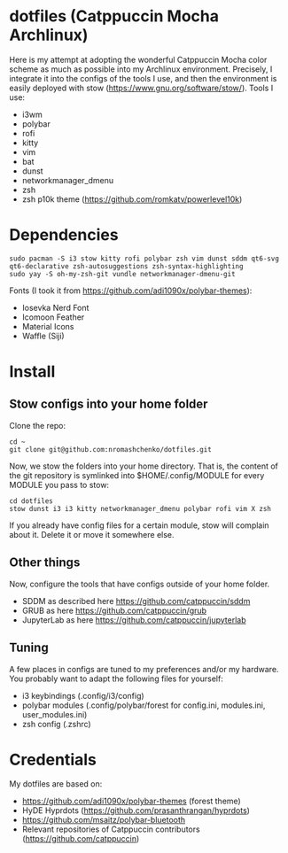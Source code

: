 dotfiles (Catppuccin Mocha Archlinux)
========

Here is my attempt at adopting the wonderful Catppuccin Mocha color scheme as much as possible into my Archlinux environment. Precisely, I integrate it into the configs of the tools I use, and then the environment is easily deployed with stow (https://www.gnu.org/software/stow/). Tools I use:

- i3wm
- polybar
- rofi
- kitty
- vim
- bat
- dunst
- networkmanager_dmenu
- zsh
- zsh p10k theme (https://github.com/romkatv/powerlevel10k)

# Dependencies

```
sudo pacman -S i3 stow kitty rofi polybar zsh vim dunst sddm qt6-svg qt6-declarative zsh-autosuggestions zsh-syntax-highlighting
sudo yay -S oh-my-zsh-git vundle networkmanager-dmenu-git
```

Fonts (I took it from https://github.com/adi1090x/polybar-themes):

- Iosevka Nerd Font
- Icomoon Feather
- Material Icons
- Waffle (Siji)



# Install

## Stow configs into your home folder

Clone the repo:
```
cd ~
git clone git@github.com:nromashchenko/dotfiles.git
```

Now, we stow the folders into your home directory. That is, the content of the git repository is symlinked into $HOME/.config/MODULE for every MODULE you pass to stow:

```
cd dotfiles
stow dunst i3 i3 kitty networkmanager_dmenu polybar rofi vim X zsh
```

If you already have config files for a certain module, stow will complain about it. Delete it or move it somewhere else.

## Other things

Now, configure the tools that have configs outside of your home folder.

- SDDM as described here https://github.com/catppuccin/sddm
- GRUB as here https://github.com/catppuccin/grub
- JupyterLab as here https://github.com/catppuccin/jupyterlab

## Tuning

A few places in configs are tuned to my preferences and/or my hardware. You probably want to adapt the following files for yourself:

- i3 keybindings (.config/i3/config)
- polybar modules (.config/polybar/forest for config.ini, modules.ini, user_modules.ini)
- zsh config (.zshrc)

# Credentials

My dotfiles are based on:

- https://github.com/adi1090x/polybar-themes (forest theme)
- HyDE Hyprdots (https://github.com/prasanthrangan/hyprdots)
- https://github.com/msaitz/polybar-bluetooth
- Relevant repositories of Catppuccin contributors (https://github.com/catppuccin)
